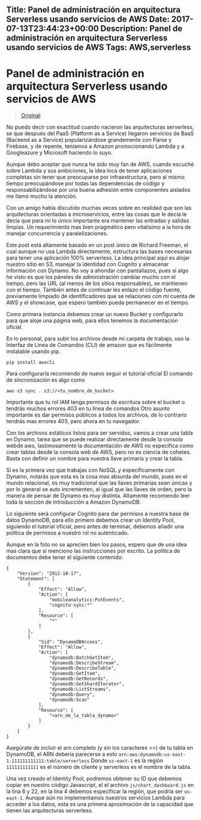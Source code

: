 Title: Panel de administración en arquitectura Serverless usando servicios de AWS
Date: 2017-07-13T23:44:23+00:00
Description: Panel de administración en arquitectura Serverless usando servicios de AWS
Tags: AWS,serverless
---
# Panel de administración en arquitectura Serverless usando servicios de AWS

> [Original](https://medium.com/@contraslash/panel-de-administraci%C3%B3n-en-arquitectura-serverless-usando-servicios-de-aws-7602204fe904)

No puedo decir con exactitud cuando nacieron las arquitecturas serverless, se que después del PaaS (Platform as a Service) llegaron servicios de BaaS (Backend as a Service) popularizándose grandemente con Parse y Firebase, y de repente, teníamos a Amazon promocionando Lambda y a Googleazure y Microsoft haciendo lo suyo.

Aunque debo aceptar que nunca he sido muy fan de AWS, cuando escuché sobre Lambda y sus ambiciones, la idea loca de tener aplicaciones completas sin tener que preocuparse por infraestructura, pero al mismo tiempo preocupándose por todas las dependencias de código y responsabilizándose por una buena adhesión entre componentes aislados me llamó mucho la atención.

Con un amigo había discutido muchas veces sobre en realidad que son las arquitecturas orientadas a microservicios, entre las cosas que le decía le decía que para mi lo único importante era mantener las entradas y salidas limpias. Un requerimiento mas bien pragmático pero vitalísimo a la hora de manejar concurrencia y paralelizaciones.

Este post está altamente basado en un post único de Richard Freeman, el cual aunque no usa Lambda directamente, estructura las bases necesarias para tener una aplicación 100% serverless.
La idea principal aquí es alojar nuestro sitio en S3, manejar la identidad con Cognito y almacenar información con Dynamo.
No voy a ahondar con pantallazos, pues si algo he visto es que los páneles de administración cambiar mucho con el tiempo, pero las URL (al menos de los sitios responsables), se mantienen con el tiempo.
También antes de continuar les enlazo el código fuente, previamente limpiado de identificadores que se relaciones con mi cuenta de AWS y el showcase, que espero también pueda permanecer en el tiempo.

Como primera instancia debemos crear un nuevo Bucket y configurarlo para que aloje una página web, para ellos tenemos la documentación oficial.

En lo personal, para subir los archivos desde mi carpeta de trabajo, uso la Interfaz de Linea de Comandos (CLI) de amazon que es fácilmente instalable usando pip.

```
pip install awscli
```

Para configurarla recomiendo de nuevo seguir el tutorial oficial
El comando de sincronización es algo como

```
aws s3 sync . s3://<tu_nombre_de_bucket>
```

Importante que tu rol IAM tenga permisos de escritura sobre el bucket o tendrás muchos errores 403 en tu línea de comandos
Otro asunto importante es dar permisos públicos a todos los archivos, de lo contrario tendrás mas errores 403, pero ahora en tu navegador.

Con los archivos estáticos listos para ser servidos, vamos a crear una tabla en Dynamo, tarea que se puede realizar directamente desde la consola webde aws, lastimosamente la documentación de AWS no especifica como crear tablas desde la consola web de AWS, pero no es ciencia de cohetes. Basta con definir un nombre para nuestra llave primaria y crear la tabla.

Si es la primera vez que trabajas con NoSQL y específicamente con Dynamo, notarás que esta es la cosa mas absurda del mundo, pues en el mundo relacional, es muy tradicional que las llaves primarias sean únicas y por lo general se auto incrementen, al igual que las llaves de orden, pero la manera de pensar de Dynamo es muy distinta. Altamente recomiendo leer toda la sección de Introducción a Amazon DynamoDB.

Lo siguiente será configurar Cognito para dar permisos a nuestra base de datos DynamoDB, para ello primero debemos crear un Identity Pool, siguiendo el tutorial oficial, pero antes de terminar, debemos añadir una política de permisos a nuestro rol no autenticado.

Aunque en la foto no se aprecien bien los pasos, espero que de una idea mas clara que si menciono las instrucciones por escrito.
La política de documentos debe tener el siguiente contenido:

```
{
    "Version": "2012-10-17",
    "Statement": [
        {
            "Effect": "Allow",
            "Action": [
                "mobileanalytics:PutEvents",
                "cognito-sync:*"
            ],
            "Resource": [
                "*"
            ]
        },
        {
            "Sid": "DynamoDBAccess",
            "Effect": "Allow",
            "Action": [
                "dynamodb:BatchGetItem",
                "dynamodb:DescribeStream",
                "dynamodb:DescribeTable",
                "dynamodb:GetItem",
                "dynamodb:GetRecords",
                "dynamodb:GetShardIterator",
                "dynamodb:ListStreams",
                "dynamodb:Query",
                "dynamodb:Scan"
            ],
            "Resource": [
                "<arn_de_la_tabla_dynamo>"
            ]
        }
    ]
}
```
Asegúrate de incluir el arn completo (y sin los caracteres <>) de tu tabla en DynamoDB, el ARN debería parecerse a esto
`arn:aws:dynamodb:us-east-1:111111111111:table/serverless`
Donde `us-east-1` es la región `111111111111` es el número de cliente y serverless es el nombre de la tabla.

Una vez creado el Identity Pool, podremos obtener su ID que debemos copiar en nuestro código Javascript, el el archivo `js/chart_dashboard.js` en la lína 6 y 22, en la lína 4 debemos especificar la región, que podría ser `us-east-1`.
Aunque aún no implementamos nuestros servicios Lambda para acceder a los datos, esta es una primera aproximación de la capacidad que tienen las arquitecturas serverless.